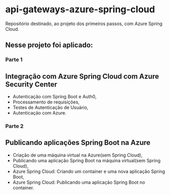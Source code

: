 # api-gateways-azure-spring-cloud

Repositório destinado, ao projeto dos primeiros passos, com Azure Spring Cloud.

## Nesse projeto foi aplicado:

### Parte 1

## Integração com Azure Spring Cloud com Azure Security Center
 - Autenticação com Spring Boot e Auth0,
 - Processamento de requisições,
 - Testes de Autenticação de Usuário,
 - Autenticação com Azure.
 

### Parte 2

## Publicando aplicações Spring Boot na Azure
 - Criação de uma máquina virtual na Azure(sem Spring Cloud),
 - Publicando uma aplicação Spring Boot na máquina virtual(sem Spring Cloud),
 - Azure Spring Cloud: Criando um container e uma nova aplicação Spring Boot,
 - Azure Spring Cloud: Publicando uma aplicação Spring Boot no container.




